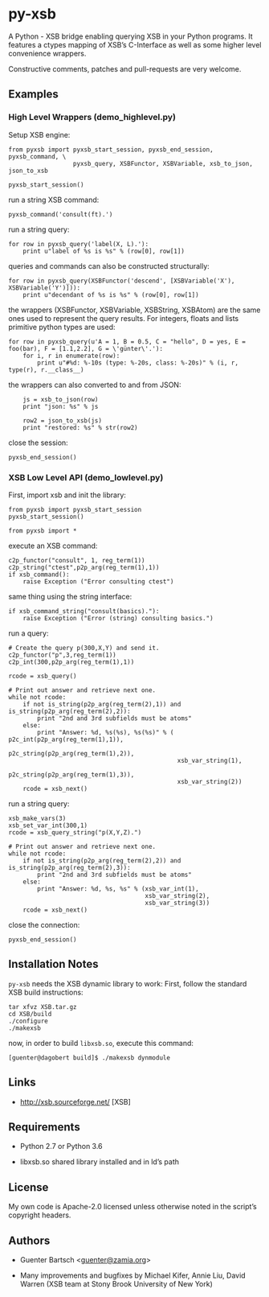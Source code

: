 py-xsb
======

A Python - XSB bridge enabling querying XSB in your Python programs. It
features a ctypes mapping of XSB’s C-Interface as well as some higher
level convenience wrappers.

Constructive comments, patches and pull-requests are very welcome.

Examples
--------

### High Level Wrappers (demo\_highlevel.py)

Setup XSB engine:

    from pyxsb import pyxsb_start_session, pyxsb_end_session, pyxsb_command, \
                      pyxsb_query, XSBFunctor, XSBVariable, xsb_to_json, json_to_xsb

    pyxsb_start_session()

run a string XSB command:

    pyxsb_command('consult(ft).')

run a string query:

    for row in pyxsb_query('label(X, L).'):
        print u"label of %s is %s" % (row[0], row[1])

queries and commands can also be constructed structurally:

    for row in pyxsb_query(XSBFunctor('descend', [XSBVariable('X'), XSBVariable('Y')])):
        print u"decendant of %s is %s" % (row[0], row[1])

the wrappers (XSBFunctor, XSBVariable, XSBString, XSBAtom) are the same
ones used to represent the query results. For integers, floats and lists
primitive python types are used:

    for row in pyxsb_query(u'A = 1, B = 0.5, C = "hello", D = yes, E = foo(bar), F = [1.1,2.2], G = \'günter\'.'):
        for i, r in enumerate(row):
            print u"#%d: %-10s (type: %-20s, class: %-20s)" % (i, r, type(r), r.__class__)

the wrappers can also converted to and from JSON:

        js = xsb_to_json(row)
        print "json: %s" % js

        row2 = json_to_xsb(js)
        print "restored: %s" % str(row2)

close the session:

    pyxsb_end_session()

### XSB Low Level API (demo\_lowlevel.py)

First, import xsb and init the library:

    from pyxsb import pyxsb_start_session
    pyxsb_start_session()

    from pyxsb import *

execute an XSB command:

    c2p_functor("consult", 1, reg_term(1))
    c2p_string("ctest",p2p_arg(reg_term(1),1))
    if xsb_command():
        raise Exception ("Error consulting ctest")

same thing using the string interface:

    if xsb_command_string("consult(basics)."):
        raise Exception ("Error (string) consulting basics.")

run a query:

    # Create the query p(300,X,Y) and send it.
    c2p_functor("p",3,reg_term(1))
    c2p_int(300,p2p_arg(reg_term(1),1))

    rcode = xsb_query()

    # Print out answer and retrieve next one.
    while not rcode:
        if not is_string(p2p_arg(reg_term(2),1)) and is_string(p2p_arg(reg_term(2),2)):
            print "2nd and 3rd subfields must be atoms"
        else:
            print "Answer: %d, %s(%s), %s(%s)" % ( p2c_int(p2p_arg(reg_term(1),1)),
                                                   p2c_string(p2p_arg(reg_term(1),2)),
                                                   xsb_var_string(1),
                                                   p2c_string(p2p_arg(reg_term(1),3)),
                                                   xsb_var_string(2))
        rcode = xsb_next()

run a string query:

    xsb_make_vars(3)
    xsb_set_var_int(300,1)
    rcode = xsb_query_string("p(X,Y,Z).")

    # Print out answer and retrieve next one.
    while not rcode:
        if not is_string(p2p_arg(reg_term(2),2)) and is_string(p2p_arg(reg_term(2),3)):
            print "2nd and 3rd subfields must be atoms"
        else:
            print "Answer: %d, %s, %s" % (xsb_var_int(1),
                                          xsb_var_string(2),
                                          xsb_var_string(3))
        rcode = xsb_next()

close the connection:

    pyxsb_end_session()

Installation Notes
------------------

`py-xsb` needs the XSB dynamic library to work: First, follow the
standard XSB build instructions:

    tar xfvz XSB.tar.gz
    cd XSB/build
    ./configure
    ./makexsb

now, in order to build `libxsb.so`, execute this command:

    [guenter@dagobert build]$ ./makexsb dynmodule

Links
-----

-   <http://xsb.sourceforge.net/> [XSB]

Requirements
------------

-   Python 2.7 or Python 3.6

-   libxsb.so shared library installed and in ld’s path

License
-------

My own code is Apache-2.0 licensed unless otherwise noted in the
script’s copyright headers.

Authors
-------

-   Guenter Bartsch \<<guenter@zamia.org>\>

-   Many improvements and bugfixes by Michael Kifer, Annie Liu, David
    Warren (XSB team at Stony Brook University of New York)


